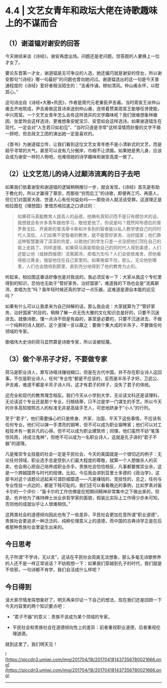 # 4.4 | 文艺女青年和政坛大佬在诗歌趣味上的不谋而合

## （1）谢道韫对谢安的回答

今天继续来谈《诗经》，谢安再度出场。问题还是老问题，但答题的人要换上一位才女了。

要论东晋第一才女，谢道韫是无可争议的人选，她还偏巧就是谢安的侄女，所以谢安那句“《诗经》哪一句最好”的问题也曾向她问过。谢道韫选出的这一句是今天普通程度的《诗经》爱好者相当陌生的：“吉甫作诵，穆如清风。仲山甫永怀，以慰其心。”

这句诗出自《诗经•大雅•烝民》，作者是周代元老重臣尹吉甫。当时周宣王派仲山甫去齐地筑成，尹吉甫做这首诗来送别仲山甫，连带着赞美周宣王能够任贤使能，中兴周室。一个文艺女青年怎么会有这样诡异的文学趣味呢？我们很难想象林徽因、张爱玲会这样选诗，更难想象安妮宝贝、安意如会这样选诗。如果谢道韫生在现代，一定会对“人生若只如初见”、“当时只道是寻常”这样深情而妙曼的文字不屑一顾吧，但总政文工团的演出她一定是喜欢的。

《晋书》为谢道韫立传，让我们看到这位文艺女青年绝不是小清新式的文艺，而是超乎寻常的大气，甚至可以说有几分傲岸，巾帼不让须眉。如果她是男儿身，应该会成为谢安一样的人物吧，也难怪她的诗学趣味和谢安高度一致了。

## （2）让文艺范儿的诗人过颠沛流离的日子去吧

如果我们依着谢安和谢道韫的逻辑稍稍推衍一步，就会发现，《诗经》首先是有助于教化的，所以才赢得了尊崇，而那些“穷而后工”的诗歌，即便再工巧、再感人，但它们对国家大政、世道人心有任何益处吗——那些诗人就活该受罪。这道理正是柏拉图在《理想国》里借苏格拉底之口讲过的：

> 如果荷马真能教育人提高人的品德，他确有真知识而不是只有模仿术的话，我想就会有许多青年跟他学习，敬他爱他了。你说是吗？既然阿布德拉的普罗泰戈拉、开奥斯的普洛蒂卡斯和许多别的智者能以私人教学使自己的同时代人深信，人们如果不受智者的教育，就不能管好家务、治好国家；他们靠这种智慧赢得了深深的热爱，以致他们的学生只差一点没把他们顶在自己的肩上走路了。同样道理，如果荷马真能帮助自己的同时代人得到美德，人们还能让他（或赫西俄德）流离颠沛，卖唱为生吗？人们会依依难舍，把他看得胜过黄金，强留他住在自己家里的。如果挽留不住，那么，无论他到哪里，人们也会随侍到那里，直到充分地得到了他的教育为止的。

听起来，柏拉图这番话好像也是对我说的。我必须反省一下：大家从我这个专栏里得到的知识，恐怕也无助于“管好家务、治好国家”，难道我的下场也会是“流离颠沛，卖唱为生”吗？我年轻时候还真的学过一点乐器，这难道是源自本能的远见吗？

如果有什么可以让我拿来为自己辩解的话，那么我会说：大家就算为了“管好家务、治好国家”的目的，稍稍了解一点无伤大雅的文化知识总是好的，只要不沉迷进去。就像诗歌，懂一点诗不但是有益的，甚至是必要的，只要不沉迷进去、不做一个纯粹的诗人就好。这个道理一言以蔽之：要做个集大成的半吊子，不要做任何领域的专家。

歌唱伟大史诗的荷马显然算是诗歌专家，所以该被轻蔑。

## （3）做个半吊子才好，不要做专家

荷马是职业诗人，靠写诗唱诗赚钱糊口，但是在古代中国，并不存在职业诗人这回事。不仅是职业诗人，任何“专业性”都是不应该的，反而是半吊子才好。卫武公、尹吉甫，难道不都是半吊子诗人吗，这才有君子的样子，没失了君子的体统。

这完全和现代的教育理念相反。我们今天从小学到大学，无论读文科还是读理科，无论读这个专业还是那个专业，归根结蒂，只不过是学一门谋生的手艺。所以今天的许多高知按照古人的标准无非是高级手艺人，可悲地跻身于“小人”的行列。

至于“君子”，他们需要操心的只是修身、齐家、治国、平天下这些事情，不应该有任何专业。他们可以弹一手漂亮的钢琴，但不可以成为职业钢琴家；他们可以对工程技术有一套非凡的心得，但不可以成为职业建筑师；同理，他们虽然不妨“笔落惊风雨，诗成泣鬼神”，但绝不可以成为一名职业诗人，这就是孔子讲的“君子不器”的道理。

凡是推崇专业技能的社会一定是平民社会，今天的美国就是一个很切近的例子：无论任何领域，职业选手总是受到人们最大程度的尊敬，就算一个人想做杀人的买卖，也会用心把自己培养成职业杀手。贵族社会恰恰相反，凡事都要推崇业余，这是一个跨越国界与时代的规律。比如，今后我会讲到亚里士多德的《政治学》，这部书对这个话题论述起来可谓巨细靡遗——凡是赚钱的、竞技性的，总之，任何与专业性挂一点边的，都是下贱可耻的。我们还可以看看晚近的事例，比如罗素对笛卡尔的一个评价：“笛卡尔的工作仿佛是在短期间精神非常集中之下做出来的，但是，也许他为了维持绅士派业余哲学家的面貌，假装比实际上工作得少亦未可知，否则他的成就似乎让人很难相信。”

这两类社会的道德倾向因此也有了一些差异，平民社会更加在意所谓“职业道德”，贵族社会更追求一种泛泛的、纯粹伦理意义上的道德，而中国的古典诗学正是在后者那种贵族社会里诞生出来的。

## 今日思考

孔子所谓“不学诗，无以言”，这话在平民社会简直无法想象，那么多毫无诗歌修养的人还不是一样正常说话？不妨假想一下：如果我们穿越到孔子的时代，我们就是不信邪，一句诗都不肯学，我们会活成什么样呢？

## 今日得到

请大家尽情发挥想象好了，明天再来印证一下自己的想法，现在我们还是回顾一下今天内容里的两个知识要点吧：

* “君子不器”的意义：贵族不该成为某个领域的专家。

* 平民社会和贵族社会在道德倾向性上的差异：前者重视职业道德，后者重视伦理道德。

就到这里了，我们明天见！

![https://piccdn3.umiwi.com/img/201704/18/201704181437356780021666.png](https://piccdn3.umiwi.com/img/201704/18/201704181437356780021666.png)

---
